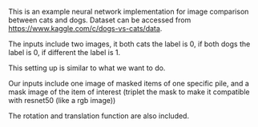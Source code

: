 This is an example neural network implementation for image comparison between cats and dogs.
Dataset can be accessed from https://www.kaggle.com/c/dogs-vs-cats/data.

The inputs include two images, it both cats the label is 0, if both dogs the label is 0, if different the label is 1.

This setting up is similar to what we want to do.

Our inputs include one image of masked items of one specific pile, and a mask image of the item of interest (triplet the mask to make it compatible with resnet50 (like a rgb image))

The rotation and translation function are also included. 
